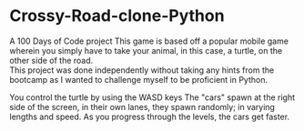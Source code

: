 # Crossy-Road-clone-Python

A 100 Days of Code project
This game is based off a popular mobile game wherein you simply have to take your animal, in this case, a turtle, on the other side of the road. <br />
This project was done independently without taking any hints from the bootcamp as I wanted to challenge myself to be proficient in Python. <br />

You control the turtle by using the WASD keys
The "cars" spawn at the right side of the screen, in their own lanes, they spawn randomly; in varying lengths and speed.
As you progress through the levels, the cars get faster.
